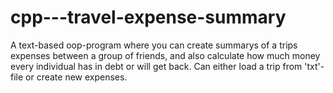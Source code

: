 # cpp---travel-expense-summary

A text-based oop-program where you can create summarys of a trips expenses between a group of friends, and also calculate how much money every individual has in debt or will get back. Can either load a trip from 'txt'-file or create new expenses.
